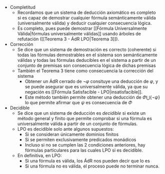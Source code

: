 - Completitud
	- Recordamos que un sistema de deducción axiomático es completo si es capaz de demostrar cualquier fórmula semánticamente válida (universalmente válida) y deducir cualquier consecuencia lógica.
	- Es completo, pues puede demostrar [[Fórmula Universalmente Válida|fórmulas universalmente válidas]] usando árboles de refutación ([[Teorema 3 - ÁdR LPO|Teorema 3]]). 
- Corrección
	- Se dice que un sistema de demostración es correcto (coherente) si todas las fórmulas  demostrables en el sistema son semánticamente válidas y todas las fórmulas deducibles en el sistema a partir de un conjunto de premisas son consecuencia lógica de dichas premisas
	- También el Teorema 3 tiene como consecuencia la corrección del sistema
		- Obtener un ÁdR cerrado de $¬\varphi$  consituye una deducción de $\varphi$, y se puede asegurar que es universalmente válida, ya que su negación es [[Fórmula Satisfacible - LPO|insatisfacible]].
		- Este método también permite obtener una deducción de $\Phi\bigcup\{¬\psi\}$ lo que permite afirmar que $\psi$ es consecuencia de $\Phi$
- Decidible
	- Se dice que un sistema de deducción es *decidible* si existe un método general y finito que permite comprobar si una fórmula es universalmente válida a partir de un conjunto de fórmulas.
	- LPO es decidible solo ante algunos supuestos:
		- Si se consideran únicamente dominios finitos
		- Si se permiten exclusivamente predicados monádicos
		- Incluso si no se cumplen las 2 condiciones anteriores, hay fórmulas particulares para las cuales LPO si es decidible.
	- En definitiva, en LPO:
		- Si una fórmula es válida, los ÁdR nos pueden decir que lo es
		- Si una fórmula no es válida, el proceso puede no terminar nunca.
